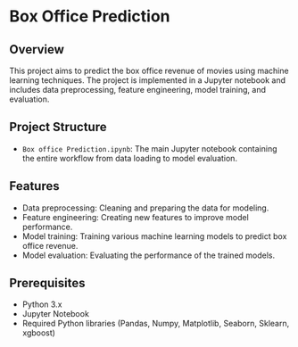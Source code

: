 # Box Office Prediction

## Overview

This project aims to predict the box office revenue of movies using machine learning techniques. The project is implemented in a Jupyter notebook and includes data preprocessing, feature engineering, model training, and evaluation.

## Project Structure

- `Box office Prediction.ipynb`: The main Jupyter notebook containing the entire workflow from data loading to model evaluation.

## Features

- Data preprocessing: Cleaning and preparing the data for modeling.
- Feature engineering: Creating new features to improve model performance.
- Model training: Training various machine learning models to predict box office revenue.
- Model evaluation: Evaluating the performance of the trained models.

## Prerequisites

- Python 3.x
- Jupyter Notebook
- Required Python libraries (Pandas, Numpy, Matplotlib, Seaborn, Sklearn, xgboost)

